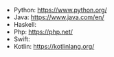- Python: https://www.python.org/
- Java: https://www.java.com/en/
- Haskell:
- Php: https://php.net/
- Swift:
- Kotlin: https://kotlinlang.org/

